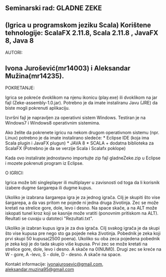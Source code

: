 ﻿Seminarski rad: GLADNE ZEKE
--------------------------------------------------------------------------------------------------------------------------------

(Igrica u programskom jeziku Scala)
Korištene tehnologije: ScalaFX 2.11.8, Scala 2.11.8 , JavaFX 8, Java 8
--------------------------------------------------------------------------------------------------------------------------------

AUTORI: 

Ivona Jurošević(mr14003) i Aleksandar Mužina(mr14235).
--------------------------------------------------------------------------------------------------------------------------------


POKRETANJE: 

Igrica se pokreće dvoklikom na njenu ikonicu (play.exe) ili dvoklikom na jar fajl (Zeke-assembly-1.0.jar).
Potrebno je da imate instaliranu Javu (JRE) da biste mogli pokrenuti aplikaciju.

Izvršni fajl je napravljen za operativni sistem Windows. Testiran je na Windows7 i Windows8 operativnim sistemima. 

Ako želite da pokrenete igricu na nekom drugom operativnom sistemu (npr. Linux) potrebno je da imate instalirano sledeće:
	* Eclipse IDE (koja ima Scala plugin i JavaFX plugun)
	* JAVA 8
	* SCALA + dodatna biblioteka za ScalaFX (Potrebno je da se verzije Scala i Scalafx poklope)

Kada ovo instalirate jednostavno importujte zip fajl gladneZeke.zip u Eclipse i mozete pokrenuti program iz Eclipse.


O IGRICI: 

Igrica može biti singleplayer ili multiplayer u zavisnosti od toga da li korisnik izabere dugme šargarepa ili dugme kupus.

Ukoliko je izabrana šargarepa igra je za jednog igrača. Cilj je skupiti što vise šargarepa, a da vas pritom ne pojede ni jedna druga životinja.
Zec se može kretati na strelice gore, dole, levo i desno. Na space skače, a na ALT može iskopati tunel kroz koji se kasnije može vratiti (ponovnim pritiskom na ALT).
Reultati se cuvaju u datoteci "Rezultati.txt".

Ukoliko je izabran kupus igra je za dva igrača. Cilj svakog igrača je da skupi što vise kupusa pre nego sto ga pojede neka životinja. Pobednik je zeka koji prvi 
skupi 50 kupusa(2500 poena). Ukoliko su oba zeca pojedena pobednik je zeka koji je do tada skupio više kupusa.
Prvi zec se može kretati na strelice gore, dole, levo i desno. A skače na 0(NUM0). Drugi zec se kreće na W - gore, A -levo, S - dole, D - desno. A skače na space.








Kontakt informacije: ivonajurosevic@gmail.com, aleksandar.muzina95@gmail.com
